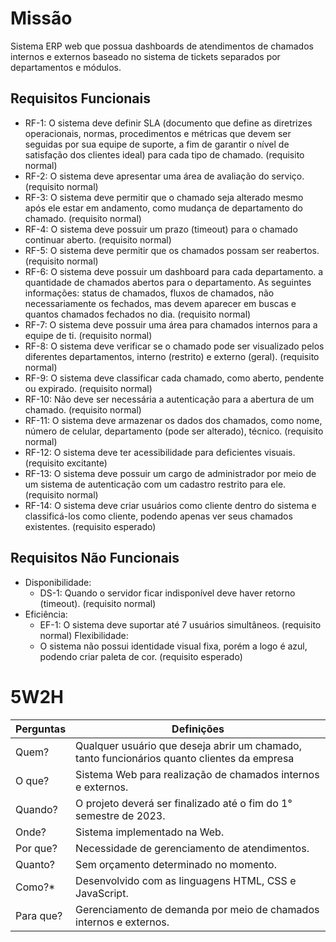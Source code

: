 ﻿# Missão

Sistema ERP web que possua dashboards de atendimentos de chamados internos e externos baseado no sistema de tickets separados por departamentos e módulos.


## Requisitos Funcionais

-   RF-1: O sistema deve definir SLA (documento que define as diretrizes operacionais, normas, procedimentos e métricas que devem ser seguidas por sua equipe de suporte, a fim de garantir o nível de satisfação dos clientes ideal) para cada tipo de chamado. (requisito normal)
-   RF-2: O sistema deve apresentar uma área de avaliação do serviço. (requisito normal)
-   RF-3: O sistema deve permitir que o chamado seja alterado mesmo após ele estar em andamento, como mudança de departamento do chamado. (requisito normal)
-   RF-4: O sistema deve possuir um prazo (timeout) para o chamado continuar aberto. (requisito normal)
-   RF-5: O sistema deve permitir que os chamados possam ser reabertos. (requisito normal)
-   RF-6: O sistema deve possuir um dashboard para cada departamento. a quantidade de chamados abertos para o departamento. As seguintes informações: status de chamados, fluxos de chamados, não necessariamente os fechados, mas devem aparecer em buscas e quantos chamados fechados no dia.  (requisito normal)
-   RF-7: O sistema deve possuir uma área para chamados internos para a equipe de ti. (requisito normal)
-   RF-8: O sistema deve verificar se o chamado pode ser visualizado pelos diferentes departamentos, interno (restrito) e externo (geral). (requisito normal)
-   RF-9: O sistema deve classificar cada chamado, como aberto, pendente ou expirado. (requisito normal)
-   RF-10: Não deve ser necessária a autenticação para a abertura de um chamado. (requisito normal)
-   RF-11: O sistema deve armazenar os dados dos chamados, como nome, número de celular, departamento (pode ser alterado), técnico. (requisito normal)
-   RF-12: O sistema deve ter acessibilidade para deficientes visuais. (requisito excitante)
-   RF-13: O sistema deve possuir um cargo de administrador por meio de um sistema de autenticação com um cadastro restrito para ele. (requisito normal)
-   RF-14: O sistema deve criar usuários como cliente dentro do sistema e classificá-los como cliente, podendo apenas ver seus chamados existentes. (requisito esperado)


## Requisitos Não Funcionais

-   Disponibilidade:
    -   DS-1: Quando o servidor ficar indisponível deve haver retorno (timeout). (requisito normal)
-   Eficiência:
    -   EF-1: O sistema deve suportar até 7 usuários simultâneos. (requisito normal)
    Flexibilidade:
    -  O sistema não possui identidade visual fixa, porém a logo é azul, podendo criar paleta de cor. (requisito esperado)

# 5W2H

Perguntas | Definições
--------------------------------|------------------------------------------------------------
 Quem? | Qualquer usuário que deseja abrir um chamado, tanto funcionários quanto clientes da empresa
 O que? | Sistema Web para realização de chamados internos e externos.
 Quando?| O projeto deverá ser finalizado até o fim do 1° semestre de 2023.
Onde? | Sistema implementado na Web.
Por que? | Necessidade de gerenciamento de atendimentos.
Quanto? | Sem orçamento determinado no momento.
Como?* |Desenvolvido com as linguagens HTML, CSS e JavaScript.
Para que? |Gerenciamento de demanda por meio de chamados internos e externos.


